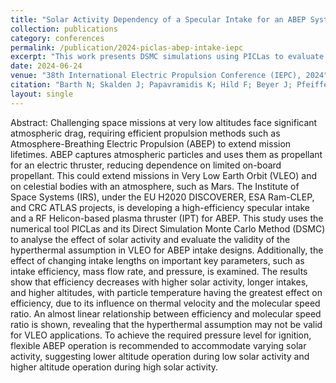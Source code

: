 ```yaml
---
title: "Solar Activity Dependency of a Specular Intake for an ABEP System"
collection: publications
category: conferences
permalink: /publication/2024-piclas-abep-intake-iepc
excerpt: "This work presents DSMC simulations using PICLas to evaluate the performance of a specular intake for an Atmosphere-Breathing Electric Propulsion system."
date: 2024-06-24
venue: "38th International Electric Propulsion Conference (IEPC), 2024"
citation: "Barth N; Skalden J; Papavramidis K; Hild F; Beyer J; Pfeiffer M; Tietz R; Herdrich G. Solar Activity Dependency of a Specular Intake for an ABEP System. 2024 at 38th International Electric Propulsion Conference (IEPC). 07/2024."
layout: single
---
```


Abstract:
Challenging space missions at very low altitudes face significant atmospheric drag, requiring efficient propulsion methods such as Atmosphere-Breathing Electric Propulsion (ABEP) to extend mission lifetimes. ABEP captures atmospheric particles and uses them as propellant for an electric thruster, reducing dependence on limited on-board propellant. This could extend missions in Very Low Earth Orbit (VLEO) and on celestial bodies with an atmosphere, such as Mars. The Institute of Space Systems (IRS), under the EU H2020 DISCOVERER, ESA Ram-CLEP, and CRC ATLAS projects, is developing a high-efficiency specular intake and a RF Helicon-based plasma thruster (IPT) for ABEP. This study uses the numerical tool PICLas and its Direct Simulation Monte Carlo Method (DSMC) to analyse the effect of solar activity and evaluate the validity of the hyperthermal assumption in VLEO for ABEP intake designs. Additionally, the effect of changing intake lengths on important key parameters, such as intake efficiency, mass flow rate, and pressure, is examined. The results show that efficiency decreases with higher solar activity, longer intakes, and higher altitudes, with particle temperature having the greatest effect on efficiency, due to its influence on thermal velocity and the molecular speed ratio. An almost linear relationship between efficiency and molecular speed ratio is shown, revealing that the hyperthermal assumption may not be valid for VLEO applications. To achieve the required pressure level for ignition, flexible ABEP operation is recommended to accommodate varying solar activity, suggesting lower altitude operation during low solar activity and higher altitude operation during high solar activity.